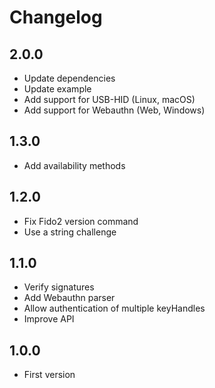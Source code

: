 # Changelog

## 2.0.0

- Update dependencies
- Update example
- Add support for USB-HID (Linux, macOS)
- Add support for Webauthn (Web, Windows)

## 1.3.0

- Add availability methods

## 1.2.0

- Fix Fido2 version command
- Use a string challenge

## 1.1.0

- Verify signatures
- Add Webauthn parser
- Allow authentication of multiple keyHandles
- Improve API

## 1.0.0

- First version
